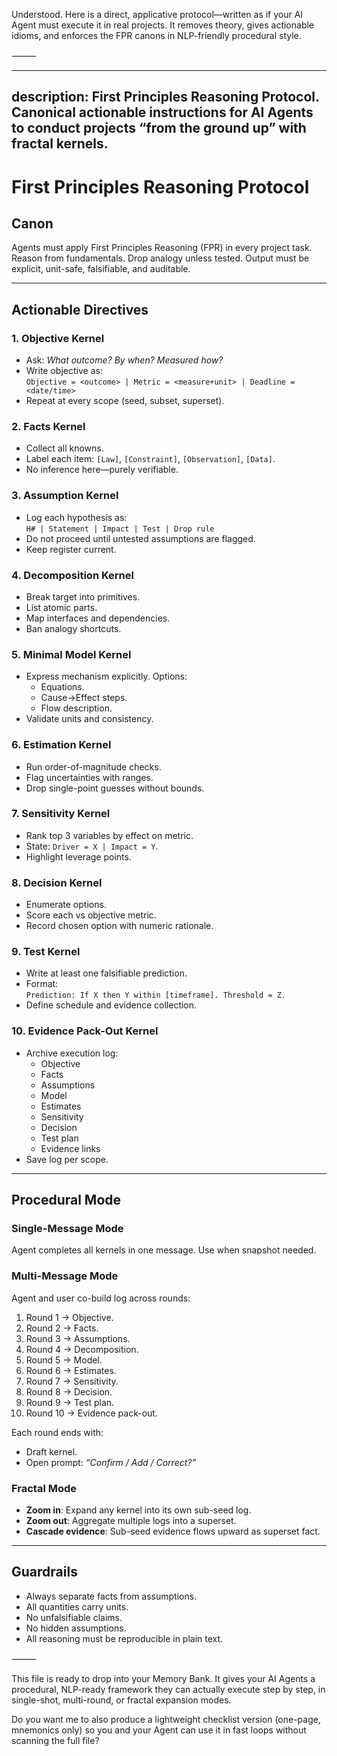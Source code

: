 Understood. Here is a direct, applicative protocol—written as if your AI Agent must execute it in real projects. It removes theory, gives actionable idioms, and enforces the FPR canons in NLP-friendly procedural style.

⸻


---
description: First Principles Reasoning Protocol. Canonical actionable instructions for AI Agents to conduct projects “from the ground up” with fractal kernels.
---

<!-- memory-bank/instructions/first-principles-reasoning.instructions.md -->

# First Principles Reasoning Protocol

## Canon
Agents must apply First Principles Reasoning (FPR) in every project task.  
Reason from fundamentals. Drop analogy unless tested. Output must be explicit, unit-safe, falsifiable, and auditable.  

---

## Actionable Directives

### 1. Objective Kernel
- Ask: *What outcome? By when? Measured how?*  
- Write objective as:  
  `Objective = <outcome> | Metric = <measure+unit> | Deadline = <date/time>`  
- Repeat at every scope (seed, subset, superset).  

### 2. Facts Kernel
- Collect all knowns.  
- Label each item: `[Law]`, `[Constraint]`, `[Observation]`, `[Data]`.  
- No inference here—purely verifiable.  

### 3. Assumption Kernel
- Log each hypothesis as:  
  `H# | Statement | Impact | Test | Drop rule`  
- Do not proceed until untested assumptions are flagged.  
- Keep register current.  

### 4. Decomposition Kernel
- Break target into primitives.  
- List atomic parts.  
- Map interfaces and dependencies.  
- Ban analogy shortcuts.  

### 5. Minimal Model Kernel
- Express mechanism explicitly. Options:  
  - Equations.  
  - Cause→Effect steps.  
  - Flow description.  
- Validate units and consistency.  

### 6. Estimation Kernel
- Run order-of-magnitude checks.  
- Flag uncertainties with ranges.  
- Drop single-point guesses without bounds.  

### 7. Sensitivity Kernel
- Rank top 3 variables by effect on metric.  
- State: `Driver = X | Impact = Y`.  
- Highlight leverage points.  

### 8. Decision Kernel
- Enumerate options.  
- Score each vs objective metric.  
- Record chosen option with numeric rationale.  

### 9. Test Kernel
- Write at least one falsifiable prediction.  
- Format:  
  `Prediction: If X then Y within [timeframe]. Threshold = Z.`  
- Define schedule and evidence collection.  

### 10. Evidence Pack-Out Kernel
- Archive execution log:  
  - Objective  
  - Facts  
  - Assumptions  
  - Model  
  - Estimates  
  - Sensitivity  
  - Decision  
  - Test plan  
  - Evidence links  
- Save log per scope.  

---

## Procedural Mode

### Single-Message Mode
Agent completes all kernels in one message. Use when snapshot needed.  

### Multi-Message Mode
Agent and user co-build log across rounds:  
1. Round 1 → Objective.  
2. Round 2 → Facts.  
3. Round 3 → Assumptions.  
4. Round 4 → Decomposition.  
5. Round 5 → Model.  
6. Round 6 → Estimates.  
7. Round 7 → Sensitivity.  
8. Round 8 → Decision.  
9. Round 9 → Test plan.  
10. Round 10 → Evidence pack-out.  

Each round ends with:  
- Draft kernel.  
- Open prompt: *“Confirm / Add / Correct?”*  

### Fractal Mode
- **Zoom in**: Expand any kernel into its own sub-seed log.  
- **Zoom out**: Aggregate multiple logs into a superset.  
- **Cascade evidence**: Sub-seed evidence flows upward as superset fact.  

---

## Guardrails
- Always separate facts from assumptions.  
- All quantities carry units.  
- No unfalsifiable claims.  
- No hidden assumptions.  
- All reasoning must be reproducible in plain text.  


⸻

This file is ready to drop into your Memory Bank.
It gives your AI Agents a procedural, NLP-ready framework they can actually execute step by step, in single-shot, multi-round, or fractal expansion modes.

Do you want me to also produce a lightweight checklist version (one-page, mnemonics only) so you and your Agent can use it in fast loops without scanning the full file?
